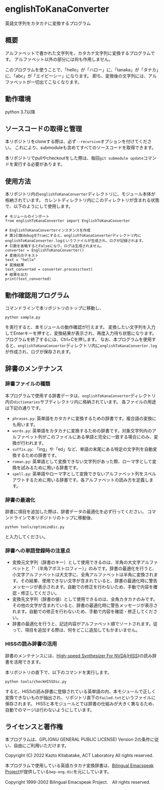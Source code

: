 # englishToKanaConverter

英語文字列をカタカナに変換するプログラム

## 概要

アルファベットで書かれた文字列を、カタカナ文字列に変換するプログラムです。
アルファベット以外の部分には何も作用しません。

このプログラムを使うことで、「hello」が「ハロー」に、「tanaka」が「タナカ」に、「abc」が「エイビーシー」になります。
即ち、変換後の文字列には、アルファベットが一切出てこなくなります。

## 動作環境

python 3.7以降

## ソースコードの取得と管理

本リポジトリをcloneする際は、必ず`--recursive`オプションを付けてください。
これにより、submoduleも含めてすべてのソースコードを取得できます。

本リポジトリでpullやcheckoutをした際は、毎回`git submodule update`コマンドを実行する必要があります。

## 使用方法

本リポジトリ内の`englishToKanaConverter`ディレクトリに、モジュール本体が格納されています。
カレントディレクトリ内にこのディレクトリが含まれる状態で、以下のようにして使用します。

```
# モジュールのインポート
from englishToKanaConverter import EnglishToKanaConverter

# EnglishToKanaConverterインスタンスを作成
# 第1引数debugをTrueにすると、englishToKanaConverterディレクトリ内にenglishToKanaConverter.logというファイルが生成され、ログが記録されます。
# 引数を省略するとFalseになり、ログは生成されません。
converter = EnglishToKanaConverter()
# 変換元のテキスト
text = "hello"
# 変換結果
text_converted = converter.process(text)
# 結果を出力
print(text_converted)
```

## 動作確認用プログラム

コマンドラインで本リポジトリのトップに移動し、

```
python sample.py
```

を実行すると、本モジュールの動作確認が行えます。
変換したい文字列を入力してEnterキーを押すと、変換結果が表示され、再度入力待ち状態になります。
プログラムを終了するには、Ctrl+Cを押します。
なお、本プログラムを使用すると、`englishToKanaConverter`ディレクトリ内に`englishToKanaConverter.log`が作成され、ログが保存されます。

## 辞書のメンテナンス

### 辞書ファイルの種類

本プログラムで使用する辞書データは、`englishToKanaConverter`ディレクトリ内の`dictionaries`サブディレクトリ内に格納されています。
各ファイルの用途は下記の通りです。

* `phrases.py`: 英単語をカタカナに変換するための辞書です。複合語の変換にも用います。
* `words.py`: 英単語をカタカナに変換するための辞書です。対象文字列内のアルファベット列がこのファイルにある単語と完全に一致する場合にのみ、変換が行われます。
* `suffix.py`: 「ing」や「ed」など、単語の末尾にある特定の文字列を自動変換するための辞書です。
* `roman.py`: 英単語として変換できない文字列があった際、ローマ字として変換を試みるために用いる辞書です。
* `spell.py`: 英単語やローマ字として変換できないアルファベット列をスペルアウトするために用いる辞書です。各アルファベットの読み方を定義します。

### 辞書の最適化

辞書に項目を追加した際は、辞書データの最適化を必ず行ってください。
コマンドラインで本リポジトリのトップに移動後、

```
python tools/optimizeDic.py
```

と入力してください。

### 辞書への単語登録時の注意点

* 変換元文字列（辞書のキー）として使用できるのは、半角の大文字アルファベットと「'（半角アポストロフィー）」のみです。辞書の最適化を行うと、小文字アルファベットは大文字に、全角アルファベットは半角に変換されます。その結果、使用できない文字が含まれていると、辞書の最適化時に警告メッセージが表示されます。自動での修正を行わないため、手動で内容を確認・修正してください。
* 変換先文字列（辞書の値）として使用できるのは、全角カタカナのみです。その他の文字が含まれていると、辞書の最適化時に警告メッセージが表示されます。自動での修正を行わないため、手動で内容を確認・修正してください。
* 辞書の最適化を行うと、記述内容がアルファベット順でソートされます。従って、項目を追加する際は、何をどこに追加してもかまいません。

### HISSの読み辞書の活用

辞書のメンテナンスには、[High-speed Synthesizer For NVDA(HISS)](https://actlab.org/software/hiss)の読み辞書を活用できます。

本リポジトリの直下で、以下のコマンドを実行します。

```
python tools/checkHISSDic.py
```

すると、HISSの読み辞書に登録されている英単語の内、本モジュールで正しく変換できないものが抽出され、リポジトリ直下の`failed.txt`というファイルに保存されます。
HISSと本モジュールとでは辞書の仕組みが大きく異なるため、自動でのマージは行わないようにしています。

## ライセンスと著作権

本プログラムは、GPL(GNU GENERAL PUBLIC LICENSE) Version 2の条件に従い、自由にご利用いただけます。

Copyright (C) 2022 Kazto Kitabatake, ACT Laboratory All rights reserved.

本プログラムで使用している英語カタカナ変換辞書は、[Bilingual Emacspeak Project](http://www.argv.org/bep/)が提供している`bep-eng.dic`を元にしています。

Copyright 1999-2002 Bilingual Emacspeak Project.　All rights reserved.
